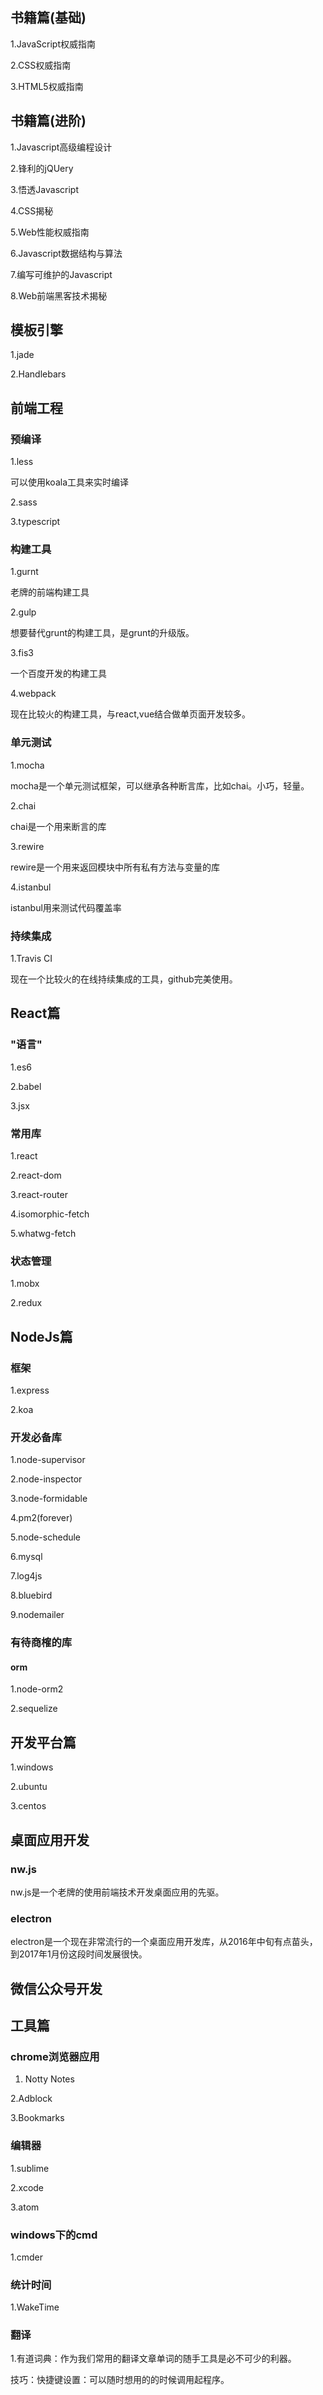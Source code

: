 ## 书籍篇(基础)
1.JavaScript权威指南

2.CSS权威指南

3.HTML5权威指南

## 书籍篇(进阶)
1.Javascript高级编程设计

2.锋利的jQUery

3.悟透Javascript

4.CSS揭秘

5.Web性能权威指南

6.Javascript数据结构与算法

7.编写可维护的Javascript

8.Web前端黑客技术揭秘

## 模板引擎
1.jade

2.Handlebars

## 前端工程

### 预编译
1.less

可以使用koala工具来实时编译

2.sass

3.typescript

### 构建工具
1.gurnt

老牌的前端构建工具

2.gulp

想要替代grunt的构建工具，是grunt的升级版。

3.fis3

一个百度开发的构建工具

4.webpack

现在比较火的构建工具，与react,vue结合做单页面开发较多。

### 单元测试
1.mocha

mocha是一个单元测试框架，可以继承各种断言库，比如chai。小巧，轻量。

2.chai

chai是一个用来断言的库

3.rewire

rewire是一个用来返回模块中所有私有方法与变量的库

4.istanbul

istanbul用来测试代码覆盖率

### 持续集成
1.Travis CI

现在一个比较火的在线持续集成的工具，github完美使用。

## React篇
### "语言"
1.es6

2.babel

3.jsx

### 常用库
1.react

2.react-dom

3.react-router

4.isomorphic-fetch

5.whatwg-fetch

### 状态管理
1.mobx

2.redux

## NodeJs篇

### 框架
1.express

2.koa

### 开发必备库
1.node-supervisor

2.node-inspector

3.node-formidable

4.pm2(forever)

5.node-schedule

6.mysql

7.log4js

8.bluebird

9.nodemailer

### 有待商榷的库
#### orm
1.node-orm2

2.sequelize

## 开发平台篇
1.windows

2.ubuntu

3.centos

## 桌面应用开发
### nw.js

nw.js是一个老牌的使用前端技术开发桌面应用的先驱。

### electron

electron是一个现在非常流行的一个桌面应用开发库，从2016年中旬有点苗头，到2017年1月份这段时间发展很快。

## 微信公众号开发


## 工具篇
### chrome浏览器应用
1. Notty Notes

2.Adblock

3.Bookmarks

### 编辑器
1.sublime

2.xcode

3.atom

### windows下的cmd
1.cmder

### 统计时间
1.WakeTime

### 翻译

1.有道词典：作为我们常用的翻译文章单词的随手工具是必不可少的利器。

技巧：快捷键设置：可以随时想用的的时候调用起程序。

